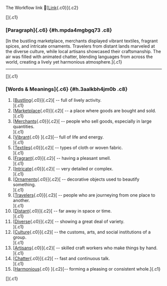 The Workflow link
👏[[Link](https://www.google.com/url?q=http://www.google.com&sa=D&source=editors&ust=1758828774636560&usg=AOvVaw2O7FuX-_gGvKfmTXy2Kgm7){.c0}]{.c2}

[]{.c1}

### [Paragraph]{.c6} {#h.mpda4mgbgq73 .c8}

[In the bustling marketplace, merchants displayed vibrant textiles,
fragrant spices, and intricate ornaments. Travelers from distant lands
marveled at the diverse culture, while local artisans showcased their
craftsmanship. The air was filled with animated chatter, blending
languages from across the world, creating a lively yet harmonious
atmosphere.]{.c1}

------------------------------------------------------------------------

[]{.c1}

### [Words & Meanings]{.c6} {#h.3aalkbh4jm0b .c8}

1.  [[Bustling](https://www.google.com/url?q=http://www.google.com&sa=D&source=editors&ust=1758828774637367&usg=AOvVaw0qliLYOeUQasriKYhjYMHG){.c0}]{.c2}[ --
    full of lively activity.\
    ]{.c1}
2.  [[Marketplace](https://www.google.com/url?q=http://www.google.com&sa=D&source=editors&ust=1758828774637513&usg=AOvVaw35bG-IhNNCtnSOjJrXP72U){.c0}]{.c2}[ --
    a place where goods are bought and sold.\
    ]{.c1}
3.  [[Merchants](https://www.google.com/url?q=http://www.google.com&sa=D&source=editors&ust=1758828774637635&usg=AOvVaw2z9yXWqQ7AiGq0DRMrUE2M){.c0}]{.c2}[ --
    people who sell goods, especially in large quantities.\
    ]{.c1}
4.  [[Vibrant](https://www.google.com/url?q=http://www.google.com&sa=D&source=editors&ust=1758828774637764&usg=AOvVaw19xTC9nzzq1EPxyzOUzuPw){.c0}
    ]{.c2}[-- full of life and energy.\
    ]{.c1}
5.  [[Textiles](https://www.google.com/url?q=http://www.google.com&sa=D&source=editors&ust=1758828774637877&usg=AOvVaw0edZgDMAza-YNB1oNp-q7e){.c0}]{.c2}[ --
    types of cloth or woven fabric.\
    ]{.c1}
6.  [[Fragrant](https://www.google.com/url?q=http://www.google.com&sa=D&source=editors&ust=1758828774638013&usg=AOvVaw2Ij23RlKBu33QNNeTXiMha){.c0}]{.c2}[ --
    having a pleasant smell.\
    ]{.c1}
7.  [[Intricate](https://www.google.com/url?q=http://www.google.com&sa=D&source=editors&ust=1758828774638129&usg=AOvVaw2PvEq31hwJlyTGa66EZrHL){.c0}]{.c2}[ --
    very detailed or complex.\
    ]{.c1}
8.  [[Ornaments](https://www.google.com/url?q=http://www.google.com&sa=D&source=editors&ust=1758828774638247&usg=AOvVaw1VOXk-_yY8gizCVlWHQ62m){.c0}]{.c2}[ --
    decorative objects used to beautify something.\
    ]{.c1}
9.  [[Travelers](https://www.google.com/url?q=http://www.google.com&sa=D&source=editors&ust=1758828774638391&usg=AOvVaw1k2w1sgN0EdUmTqH46nOm4){.c0}]{.c2}[ --
    people who are journeying from one place to another.\
    ]{.c1}
10. [[Distant](https://www.google.com/url?q=http://www.google.com&sa=D&source=editors&ust=1758828774638516&usg=AOvVaw0RiGzXX6vO5ln3XcYIO-NQ){.c0}]{.c2}[ --
    far away in space or time.\
    ]{.c1}
11. [[Diverse](https://www.google.com/url?q=http://www.google.com&sa=D&source=editors&ust=1758828774638618&usg=AOvVaw3DdIhN__V_yf8vGkgPDLo3){.c0}]{.c2}[ --
    showing a great deal of variety.\
    ]{.c1}
12. [[Culture](https://www.google.com/url?q=http://www.google.com&sa=D&source=editors&ust=1758828774638729&usg=AOvVaw3VA4jvPcsXavsRNa9BDCDl){.c0}]{.c2}[ --
    the customs, arts, and social institutions of a group.\
    ]{.c1}
13. [[Artisans](https://www.google.com/url?q=http://www.google.com&sa=D&source=editors&ust=1758828774638886&usg=AOvVaw2nPgar4SAkiyd2Wqv_gcCA){.c0}]{.c2}[ --
    skilled craft workers who make things by hand.\
    ]{.c1}
14. [[Chatter](https://www.google.com/url?q=http://www.google.com&sa=D&source=editors&ust=1758828774639039&usg=AOvVaw1kpThx-d7Ae5xX5WLKpVL5){.c0}]{.c2}[ --
    fast and continuous talk.\
    ]{.c1}
15. [[Harmonious](https://www.google.com/url?q=http://www.google.com&sa=D&source=editors&ust=1758828774639240&usg=AOvVaw25Y_GQ9hRfHTB57P976Q8L){.c0}
    ]{.c2}[-- forming a pleasing or consistent whole.]{.c1}

[]{.c1}
